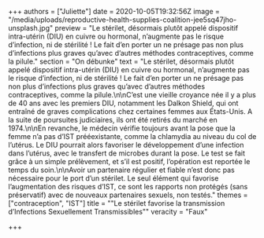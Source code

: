 +++
authors = ["Juliette"]
date = 2020-10-05T19:32:56Z
image = "/media/uploads/reproductive-health-supplies-coalition-jee5sq47jho-unsplash.jpg"
preview = "Le stérilet, désormais plutôt appelé dispositif intra-utérin (DIU) en cuivre ou hormonal, n’augmente pas le risque d’infection, ni de stérilité&nbsp;! Le fait d’en porter un ne présage pas non plus d’infections plus graves qu’avec d’autres méthodes contraceptives, comme la pilule."
section = "On débunke"
text = "Le stérilet, désormais plutôt appelé dispositif intra-utérin (DIU) en cuivre ou hormonal, n’augmente pas le risque d’infection, ni de stérilité&nbsp;! Le fait d’en porter un ne présage pas non plus d’infections plus graves qu’avec d’autres méthodes contraceptives, comme la pilule.\n\nC’est une vieille croyance née il y a plus de 40 ans avec les premiers DIU, notamment les Dalkon Shield, qui ont entraîné de graves complications chez certaines femmes aux États-Unis. A la suite de poursuites judiciaires, ils ont été retirés du marché en 1974.\n\nEn revanche, le médecin vérifie toujours avant la pose que la femme n’a pas d’IST prééexistante, comme la chlamydia au niveau du col de l’utérus. Le DIU pourrait alors favoriser le développement d’une infection dans l’utérus, avec le transfert de microbes durant la pose. Le test se fait grâce à un simple prélèvement, et s’il est positif, l’opération est reportée le temps du soin.\n\nAvoir un partenaire régulier et fiable n’est donc pas nécessaire pour le port d’un stérilet. Le seul élément qui favorise l’augmentation des risques d’IST, ce sont les rapports non protégés (sans préservatif) avec de nouveaux partenaires sexuels, non testés."
themes = ["contraception", "IST"]
title = "\"Le stérilet favorise la transmission d’Infections Sexuellement Transmissibles\""
veracity = "Faux"

+++
